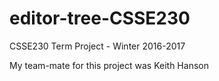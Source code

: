 # editor-tree-CSSE230
CSSE230 Term Project - Winter 2016-2017

My team-mate for this project was Keith Hanson
